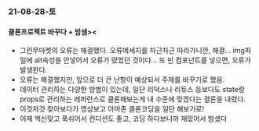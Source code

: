 ### 21-08-28-토
#### 클론프로젝트 바꾸다 + 밤샘><
- 그린무마켓의 오류는 해결했다. 오류메세지를 차근차근 따라가니깐, 해결... img파일에 alt속성을 안넣어서 오류가 떴었던 것이다... 또 빈 컴포넌트를 넣으면, 오류가 발생한다.
- 오류는 해결했지만, 앞으로 더 큰 난항이 예상되서 주제를 바꾸기로 했음. 
- 데이터 관리하는 다양한 방법이 있는데, 일단 리덕스나 리듀스 등보다도 state랑 props로 관리하는 레퍼런스로 클론해보는게 내 수준에 맞겠다는 결론을 내렸다.
- 이것저것 찾아보다가 영상보고 아마존 클론코딩을 일단 해보기로!
- 어제 백신맞고 푹쉬어서 컨디션도 좋고, 코딩 하다보니까 재밌어서 밤샜다
